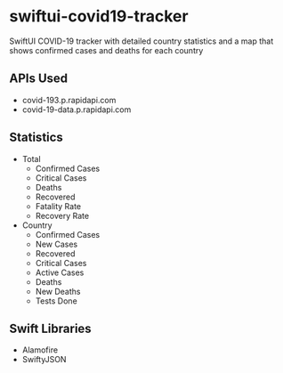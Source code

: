 # swiftui-covid19-tracker
SwiftUI COVID-19 tracker with detailed country statistics and a map that shows confirmed cases and deaths for each country

## APIs Used
  * covid-193.p.rapidapi.com
  * covid-19-data.p.rapidapi.com

## Statistics
  * Total
    * Confirmed Cases
    * Critical Cases
    * Deaths
    * Recovered
    * Fatality Rate
    * Recovery Rate
  * Country
    * Confirmed Cases
    * New Cases
    * Recovered
    * Critical Cases
    * Active Cases
    * Deaths
    * New Deaths
    * Tests Done
    
 ## Swift Libraries
  * Alamofire
  * SwiftyJSON

